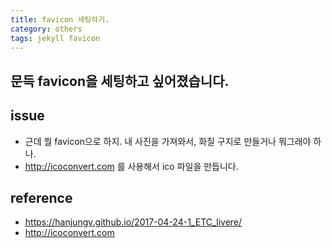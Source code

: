 ```yaml
---
title: favicon 세팅하기. 
category: others
tags: jekyll favicon
---
```


## 문득 favicon을 세팅하고 싶어졌습니다. 

## issue

- 근데 뭘 favicon으로 하지. 내 사진을 가져와서, 화질 구지로 만들거나 뭐그래야 하나. 
- http://icoconvert.com 를 사용해서 ico 파일을 만듭니다. 

## reference

- <https://hanjungv.github.io/2017-04-24-1_ETC_livere/>
- <http://icoconvert.com>
